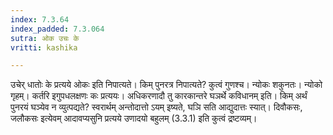 ```yaml
---
index: 7.3.64
index_padded: 7.3.064
sutra: ओक उचः के
vritti: kashika

---
```

उचेर् धातोः के प्रत्यये ओकः इति निपात्यते। किम् पुनरत्र निपात्यते? कुत्वं गुणश्च। न्योकः शकुनतः। न्योको गृहम्। कर्तरि इगुपधलक्षणः कः प्रत्ययः। अधिकरणादौ तु कारकान्तरे घञर्थे कविधानम् इति। किम् अर्थं पुनरयं घञ्येव न व्युत्पद्यते? स्वरार्थम् अन्तोदात्तो ऽयम् इष्यते, घञि सति आद्युदात्तः स्यात्। दिवौकसः, जलौकसः इत्येवम् आदावप्यसुनि प्रत्यये उणादयो बहुलम् (3.3.1) इति कुत्वं द्रष्टव्यम्।
